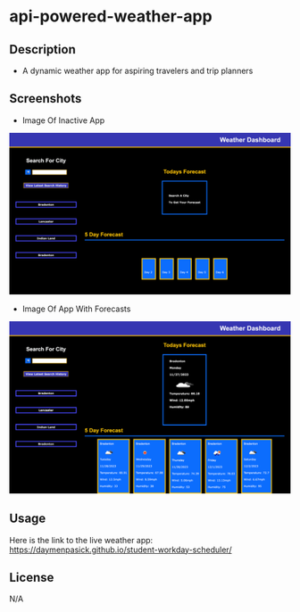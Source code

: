 # api-powered-weather-app


## Description

 - A dynamic weather app for aspiring travelers and trip planners

## Screenshots

- Image Of Inactive App

![completed product website screenshot](./assets/imgs/WeatherAppInactive.png)


 - Image Of App With Forecasts

![completed product website screenshot](./assets/imgs/WeatherAppActive.png)

## Usage

Here is the link to the live weather app: 
https://daymenpasick.github.io/student-workday-scheduler/


## License

N/A